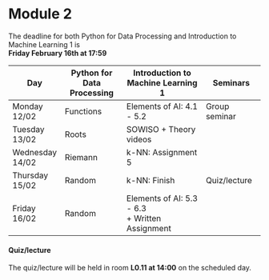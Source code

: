 
# Module 2

The deadline for both Python for Data Processing and Introduction to Machine Learning 1 is<br>**Friday February 16th at 17:59**

| Day                | Python for<br>Data Processing | Introduction to<br>Machine Learning 1 | Seminars                                                           |
|--------------------|-------------------------------|---------------------------------------|--------------------------------------------------------------------|
| Monday<br>12/02    | Functions                     | Elements of AI: 4.1 - 5.2             | Group seminar                                                      |
| Tuesday<br>13/02   | Roots                         | SOWISO + Theory videos                |                                                                    |
| Wednesday<br>14/02 | Riemann                       | k-NN: Assignment 5                    |                                                                    |
| Thursday<br>15/02  | Random                        | k-NN: Finish                          | Quiz/lecture                                                       |
| Friday<br>16/02    | Random                        | Elements of AI: 5.3 - 6.3<br>+ Written Assignment |                                                        |



#### Quiz/lecture

The quiz/lecture will be held in room **L0.11 at 14:00** on the scheduled day.

